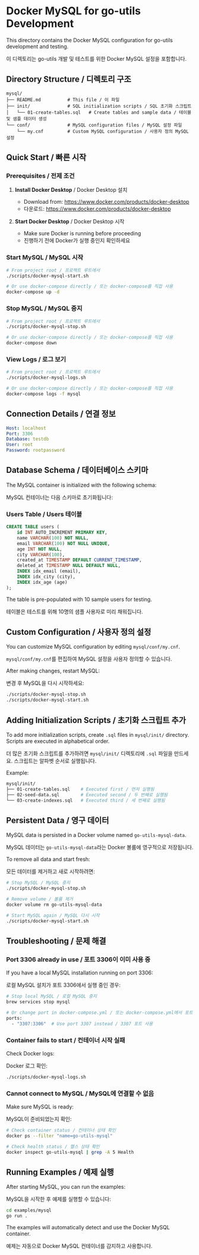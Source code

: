 # Docker MySQL for go-utils Development

This directory contains the Docker MySQL configuration for go-utils development and testing.

이 디렉토리는 go-utils 개발 및 테스트를 위한 Docker MySQL 설정을 포함합니다.

## Directory Structure / 디렉토리 구조

```
mysql/
├── README.md          # This file / 이 파일
├── init/              # SQL initialization scripts / SQL 초기화 스크립트
│   └── 01-create-tables.sql   # Create tables and sample data / 테이블 및 샘플 데이터 생성
└── conf/              # MySQL configuration files / MySQL 설정 파일
    └── my.cnf         # Custom MySQL configuration / 사용자 정의 MySQL 설정
```

## Quick Start / 빠른 시작

### Prerequisites / 전제 조건

1. **Install Docker Desktop** / Docker Desktop 설치
   - Download from: https://www.docker.com/products/docker-desktop
   - 다운로드: https://www.docker.com/products/docker-desktop

2. **Start Docker Desktop** / Docker Desktop 시작
   - Make sure Docker is running before proceeding
   - 진행하기 전에 Docker가 실행 중인지 확인하세요

### Start MySQL / MySQL 시작

```bash
# From project root / 프로젝트 루트에서
./scripts/docker-mysql-start.sh

# Or use docker-compose directly / 또는 docker-compose를 직접 사용
docker-compose up -d
```

### Stop MySQL / MySQL 중지

```bash
# From project root / 프로젝트 루트에서
./scripts/docker-mysql-stop.sh

# Or use docker-compose directly / 또는 docker-compose를 직접 사용
docker-compose down
```

### View Logs / 로그 보기

```bash
# From project root / 프로젝트 루트에서
./scripts/docker-mysql-logs.sh

# Or use docker-compose directly / 또는 docker-compose를 직접 사용
docker-compose logs -f mysql
```

## Connection Details / 연결 정보

```yaml
Host: localhost
Port: 3306
Database: testdb
User: root
Password: rootpassword
```

## Database Schema / 데이터베이스 스키마

The MySQL container is initialized with the following schema:

MySQL 컨테이너는 다음 스키마로 초기화됩니다:

### Users Table / Users 테이블

```sql
CREATE TABLE users (
    id INT AUTO_INCREMENT PRIMARY KEY,
    name VARCHAR(100) NOT NULL,
    email VARCHAR(100) NOT NULL UNIQUE,
    age INT NOT NULL,
    city VARCHAR(100),
    created_at TIMESTAMP DEFAULT CURRENT_TIMESTAMP,
    deleted_at TIMESTAMP NULL DEFAULT NULL,
    INDEX idx_email (email),
    INDEX idx_city (city),
    INDEX idx_age (age)
);
```

The table is pre-populated with 10 sample users for testing.

테이블은 테스트를 위해 10명의 샘플 사용자로 미리 채워집니다.

## Custom Configuration / 사용자 정의 설정

You can customize MySQL configuration by editing `mysql/conf/my.cnf`.

`mysql/conf/my.cnf`를 편집하여 MySQL 설정을 사용자 정의할 수 있습니다.

After making changes, restart MySQL:

변경 후 MySQL을 다시 시작하세요:

```bash
./scripts/docker-mysql-stop.sh
./scripts/docker-mysql-start.sh
```

## Adding Initialization Scripts / 초기화 스크립트 추가

To add more initialization scripts, create `.sql` files in `mysql/init/` directory.
Scripts are executed in alphabetical order.

더 많은 초기화 스크립트를 추가하려면 `mysql/init/` 디렉토리에 `.sql` 파일을 만드세요.
스크립트는 알파벳 순서로 실행됩니다.

Example:

```bash
mysql/init/
├── 01-create-tables.sql    # Executed first / 먼저 실행됨
├── 02-seed-data.sql        # Executed second / 두 번째로 실행됨
└── 03-create-indexes.sql   # Executed third / 세 번째로 실행됨
```

## Persistent Data / 영구 데이터

MySQL data is persisted in a Docker volume named `go-utils-mysql-data`.

MySQL 데이터는 `go-utils-mysql-data`라는 Docker 볼륨에 영구적으로 저장됩니다.

To remove all data and start fresh:

모든 데이터를 제거하고 새로 시작하려면:

```bash
# Stop MySQL / MySQL 중지
./scripts/docker-mysql-stop.sh

# Remove volume / 볼륨 제거
docker volume rm go-utils-mysql-data

# Start MySQL again / MySQL 다시 시작
./scripts/docker-mysql-start.sh
```

## Troubleshooting / 문제 해결

### Port 3306 already in use / 포트 3306이 이미 사용 중

If you have a local MySQL installation running on port 3306:

로컬 MySQL 설치가 포트 3306에서 실행 중인 경우:

```bash
# Stop local MySQL / 로컬 MySQL 중지
brew services stop mysql

# Or change port in docker-compose.yml / 또는 docker-compose.yml에서 포트 변경
ports:
  - "3307:3306"  # Use port 3307 instead / 3307 포트 사용
```

### Container fails to start / 컨테이너 시작 실패

Check Docker logs:

Docker 로그 확인:

```bash
./scripts/docker-mysql-logs.sh
```

### Cannot connect to MySQL / MySQL에 연결할 수 없음

Make sure MySQL is ready:

MySQL이 준비되었는지 확인:

```bash
# Check container status / 컨테이너 상태 확인
docker ps --filter "name=go-utils-mysql"

# Check health status / 헬스 상태 확인
docker inspect go-utils-mysql | grep -A 5 Health
```

## Running Examples / 예제 실행

After starting MySQL, you can run the examples:

MySQL을 시작한 후 예제를 실행할 수 있습니다:

```bash
cd examples/mysql
go run .
```

The examples will automatically detect and use the Docker MySQL container.

예제는 자동으로 Docker MySQL 컨테이너를 감지하고 사용합니다.
